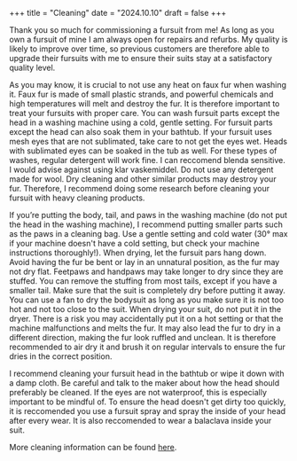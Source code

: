 +++
title = "Cleaning"
date = "2024.10.10"
draft = false 
+++

Thank you so much for commissioning a fursuit from me! As long as you own a fursuit of mine I am always open for repairs and refurbs. My quality is likely to improve over time, so previous customers are therefore able to upgrade their fursuits with me to ensure their suits stay at a satisfactory quality level. 

As you may know, it is crucial to not use any heat on faux fur when washing it. Faux fur is made of small plastic strands, and powerful chemicals and high temperatures will melt and destroy the fur. It is therefore important to treat your fursuits with proper care. You can wash fursuit parts except the head in a washing machine using a cold, gentle setting. For fursuit parts except the head can also soak them in your bathtub. If your fursuit uses mesh eyes that are not sublimated, take care to not get the eyes wet. Heads with sublimated eyes can be soaked in the tub as well. For these types of washes, regular detergent will work fine. I can reccomend blenda sensitive. I would advise against using klar vaskemiddel. Do not use any detergent made for wool. Dry cleaning and other similar products may destroy your fur. Therefore, I recommend doing some research before cleaning your fursuit with heavy cleaning products. 

If you’re putting the body, tail, and paws in the washing machine (do not put the head in the washing machine), I recommend putting smaller parts such as the paws in a cleaning bag. Use a gentle setting and cold water (30° max if your machine doesn't have a cold setting, but check your machine instructions thoroughly!). When drying, let the fursuit pars hang down. Avoid having the fur be bent or lay in an unnatural position, as the fur may not dry flat. Feetpaws and handpaws may take longer to dry since they are stuffed. You can remove the stuffing from most tails, except if you have a smaller tail. Make sure that the suit is completely dry before putting it away. You can use a fan to dry the bodysuit as long as you make sure it is not too hot and not too close to the suit. When drying your suit, do not put it in the dryer. There is a risk you may accidentally put it on a hot setting or that the machine malfunctions and melts the fur. It may also lead the fur to dry in a different direction, making the fur look ruffled and unclean. It is therefore recommended to air dry it and brush it on regular intervals to ensure the fur dries in the correct position.

I recommend cleaning your fursuit head in the bathtub or wipe it down with a damp cloth. Be careful and talk to the maker about how the head should preferably be cleaned. If the eyes are not waterproof, this is especially important to be mindful of. To ensure the head doesn't get dirty too quickly, it is reccomended you use a fursuit spray and spray the inside of your head after every wear. It is also reccomended to wear a balaclava inside your suit. 

More cleaning information can be found [here](https://cleanfursuits.weebly.com/).